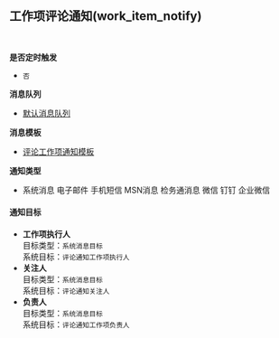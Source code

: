 ## 工作项评论通知(work_item_notify) <!-- {docsify-ignore-all} -->



<br>
<p class="panel-title"><b>是否定时触发</b></p>

* `否`

<p class="panel-title"><b>消息队列</b></p>

* [默认消息队列](index/notify_index)

<p class="panel-title"><b>消息模板</b></p>

* [评论工作项通知模板](index/notify_index?id=comment_work_item)

<p class="panel-title"><b>通知类型</b></p>

* <i class="fa fa-check-square"/></i> 系统消息 <i class="fa fa-square"/></i> 电子邮件 <i class="fa fa-square"/></i> 手机短信 <i class="fa fa-square"/></i> MSN消息 <i class="fa fa-square"/></i> 检务通消息 <i class="fa fa-square"/></i> 微信 <i class="fa fa-square"/></i> 钉钉 <i class="fa fa-square"/></i> 企业微信

#### 通知目标

* **工作项执行人**<br>
  目标类型：`系统消息目标`<br>
  系统目标：`评论通知工作项执行人`
* **关注人**<br>
  目标类型：`系统消息目标`<br>
  系统目标：`评论通知关注人`
* **负责人**<br>
  目标类型：`系统消息目标`<br>
  系统目标：`评论通知工作项负责人`
